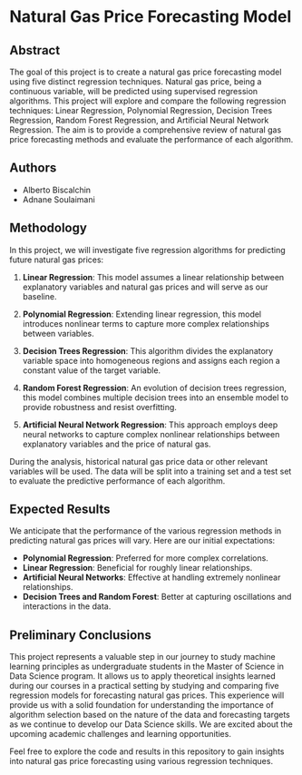 # Natural Gas Price Forecasting Model

## Abstract

The goal of this project is to create a natural gas price forecasting model using five distinct regression techniques. Natural gas price, being a continuous variable, will be predicted using supervised regression algorithms. This project will explore and compare the following regression techniques: Linear Regression, Polynomial Regression, Decision Trees Regression, Random Forest Regression, and Artificial Neural Network Regression. The aim is to provide a comprehensive review of natural gas price forecasting methods and evaluate the performance of each algorithm.

## Authors

- Alberto Biscalchin
- Adnane Soulaimani

## Methodology

In this project, we will investigate five regression algorithms for predicting future natural gas prices:

1. **Linear Regression**: This model assumes a linear relationship between explanatory variables and natural gas prices and will serve as our baseline.

2. **Polynomial Regression**: Extending linear regression, this model introduces nonlinear terms to capture more complex relationships between variables.

3. **Decision Trees Regression**: This algorithm divides the explanatory variable space into homogeneous regions and assigns each region a constant value of the target variable.

4. **Random Forest Regression**: An evolution of decision trees regression, this model combines multiple decision trees into an ensemble model to provide robustness and resist overfitting.

5. **Artificial Neural Network Regression**: This approach employs deep neural networks to capture complex nonlinear relationships between explanatory variables and the price of natural gas.

During the analysis, historical natural gas price data or other relevant variables will be used. The data will be split into a training set and a test set to evaluate the predictive performance of each algorithm.

## Expected Results

We anticipate that the performance of the various regression methods in predicting natural gas prices will vary. Here are our initial expectations:

- **Polynomial Regression**: Preferred for more complex correlations.
- **Linear Regression**: Beneficial for roughly linear relationships.
- **Artificial Neural Networks**: Effective at handling extremely nonlinear relationships.
- **Decision Trees and Random Forest**: Better at capturing oscillations and interactions in the data.

## Preliminary Conclusions

This project represents a valuable step in our journey to study machine learning principles as undergraduate students in the Master of Science in Data Science program. It allows us to apply theoretical insights learned during our courses in a practical setting by studying and comparing five regression models for forecasting natural gas prices. This experience will provide us with a solid foundation for understanding the importance of algorithm selection based on the nature of the data and forecasting targets as we continue to develop our Data Science skills. We are excited about the upcoming academic challenges and learning opportunities.

Feel free to explore the code and results in this repository to gain insights into natural gas price forecasting using various regression techniques.
